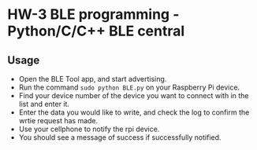 # HW-3 BLE programming - Python/C/C++ BLE central 
## Usage
- Open the BLE Tool app, and start advertising.
- Run the command ```sudo python BLE.py``` on your Raspberry Pi device.
- Find your device number of the device you want to connect with in the list and enter it.
- Enter the data you would like to write, and check the log to confirm the wrtie request has made.
- Use your cellphone to notify the rpi device.
- You should see a message of success if successfully notified.

